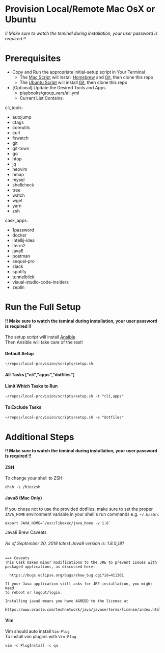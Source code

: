 Provision Local/Remote Mac OsX or Ubuntu
=====================================
###### !! Make sure to watch the teminal during installation, your user password is required !! 
# Prerequisites  
  * Copy and Run the appropriate initial-setup script in Your Terminal 
      * The [Mac Script](https://bitbucket.org/seemywingz/local-provision/raw/master/scripts/mac.sh)  will install [Homebrew](https://brew.sh/) and [Git](https://git-scm.com/), then clone this repo
      * The [Ubuntu Script](https://bitbucket.org/seemywingz/local-provision/raw/master/scripts/ubuntu.sh)  will install [Git](https://git-scm.com/), then clone this repo
  * [Optional] Update the Desired Tools and Apps  
    *  playbooks/group_vars/all.yml 
    *  Current List Contains:  

 cli_tools:
  - autojump
  - ctags
  - coreutils
  - curl 
  - fswatch
  - git
  - git-town
  - go
  - htop
  - jq
  - neovim
  - nmap
  - mysql
  - shellcheck
  - tree
  - watch
  - wget
  - yarn
  - zsh

cask_apps:
  - 1password
  - docker
  - intellij-idea
  - iterm2
  - java8
  - postman
  - sequel-pro
  - slack
  - spotify
  - tunnelblick
  - visual-studio-code-insiders
  - zeplin

# Run the Full Setup
#### !! Make sure to watch the teminal during installation, your user password is required !! 

The setup script will install [Ansible](https://www.ansible.com/overview/how-ansible-works)  
Then Ansible will take care of the rest!

#### Default Setup
  `~/repos/local-provision/scripts/setup.sh`

#### All Tasks  ["cli","apps","dotfiles"]
#### Limit Which Tasks to Run 
  `~/repos/local-provision/scripts/setup.sh -t "cli,apps"`

#### To Exclude Tasks
  `~/repos/local-provision/scripts/setup.sh -e "dotfiles"`
  

# Additional Steps
#### !! Make sure to watch the teminal during installation, your user password is required !! 

#### ZSH
To change your shell to ZSH
```shell_session 
chsh -s /bin/zsh
```  

#### Java8 (Mac Only)
If you chose not to use the provided dotfiles, make sure to set the proper `JAVA_HOME` environment variable in your shell's run commands e.g. `~/.bashrc` 
```
export JAVA_HOME=`/usr/libexec/java_home -v 1.8`
```
Java8 Brew Caveats
###### As of September 20, 2018 latest Java8 version is: 1.8.0_181
```term
==> Caveats
This Cask makes minor modifications to the JRE to prevent issues with
packaged applications, as discussed here:

  https://bugs.eclipse.org/bugs/show_bug.cgi?id=411361

If your Java application still asks for JRE installation, you might need
to reboot or logout/login.

Installing java8 means you have AGREED to the license at
  https://www.oracle.com/technetwork/java/javase/terms/license/index.html
```

#### Vim
Vim should auto install `Vim-Plug`   
To install vim plugins with `Vim-Plug`
```
vim -c PlugInstall -c qa
```
